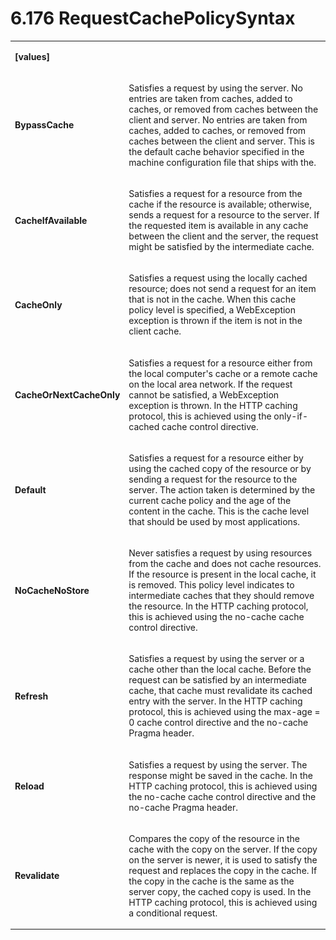 <html dir="LTR" xmlns:mshelp="http://msdn.microsoft.com/mshelp" xmlns:ddue="http://ddue.schemas.microsoft.com/authoring/2003/5" xmlns:xlink="http://www.w3.org/1999/xlink" xmlns:tool="http://www.microsoft.com/tooltip"><body><input type="hidden" id="userDataCache" class="userDataStyle"><input type="hidden" id="hiddenScrollOffset"><img id="dropDownImage" style="display:none; height:0; width:0;" src="../local/drpdown.gif"><img id="dropDownHoverImage" style="display:none; height:0; width:0;" src="../local/drpdown_orange.gif"><img id="collapseImage" style="display:none; height:0; width:0;" src="../local/collapse.gif"><img id="expandImage" style="display:none; height:0; width:0;" src="../local/exp.gif"><img id="collapseAllImage" style="display:none; height:0; width:0;" src="../local/collall.gif"><img id="expandAllImage" style="display:none; height:0; width:0;" src="../local/expall.gif"><img id="copyImage" style="display:none; height:0; width:0;" src="../local/copycode.gif"><img id="copyHoverImage" style="display:none; height:0; width:0;" src="../local/copycodeHighlight.gif"><div id="header"><h1 class="heading">6.176 RequestCachePolicySyntax</h1></div><div id="mainSection"><div id="mainBody"><div id="allHistory" class="saveHistory" onsave="saveAll()" onload="loadAll()"></div>




<p xmlns:wsd="http://wsdev.schemas.microsoft.com/authoring/2008/2" xmlns:msxsl="urn:schemas-microsoft-com:xslt" xmlns:script="urn:script" xmlns:build="urn:build">
<div id="sectionSection0" class="section" name="collapseableSection"><content xmlns="http://ddue.schemas.microsoft.com/authoring/2003/5" xmlns:wsd="http://wsdev.schemas.microsoft.com/authoring/2008/2" xmlns:msxsl="urn:schemas-microsoft-com:xslt" xmlns:script="urn:script" xmlns:build="urn:build">
				</content></div><div id="sectionSection1" class="section" name="collapseableSection"><content xmlns="http://ddue.schemas.microsoft.com/authoring/2003/5" xmlns:wsd="http://wsdev.schemas.microsoft.com/authoring/2008/2" xmlns:msxsl="urn:schemas-microsoft-com:xslt" xmlns:script="urn:script" xmlns:build="urn:build">
					<p xmlns=""><b></b></p><table class="ProtocolAuthoredTable" xmlns=""><tr>
								<td>
									<p>
										<b>[values]</b>
									</p>
								</td>
								<td>
								</td>
							</tr><tr>
							<td>
								<p>
									<b>BypassCache</b>
								</p>
							</td>
							<td>
								<p>Satisfies a request by using the server. No entries are taken from caches, added to caches, or removed from caches between the client and server. No entries are taken from caches, added to caches, or removed from caches between the client and server. This is the default cache behavior specified in the machine configuration file that ships with the.</p>
							</td>
						</tr><tr>
							<td>
								<p>
									<b>CacheIfAvailable</b>
								</p>
							</td>
							<td>
								<p>Satisfies a request for a resource from the cache if the resource is available; otherwise, sends a request for a resource to the server. If the requested item is available in any cache between the client and the server, the request might be satisfied by the intermediate cache.</p>
							</td>
						</tr><tr>
							<td>
								<p>
									<b>CacheOnly</b>
								</p>
							</td>
							<td>
								<p>Satisfies a request using the locally cached resource; does not send a request for an item that is not in the cache. When this cache policy level is specified, a WebException exception is thrown if the item is not in the client cache.</p>
							</td>
						</tr><tr>
							<td>
								<p>
									<b>CacheOrNextCacheOnly</b>
								</p>
							</td>
							<td>
								<p>Satisfies a request for a resource either from the local computer's cache or a remote cache on the local area network. If the request cannot be satisfied, a WebException exception is thrown. In the HTTP caching protocol, this is achieved using the only-if-cached cache control directive.</p>
							</td>
						</tr><tr>
							<td>
								<p>
									<b>Default</b>
								</p>
							</td>
							<td>
								<p>Satisfies a request for a resource either by using the cached copy of the resource or by sending a request for the resource to the server. The action taken is determined by the current cache policy and the age of the content in the cache. This is the cache level that should be used by most applications.</p>
							</td>
						</tr><tr>
							<td>
								<p>
									<b>NoCacheNoStore</b>
								</p>
							</td>
							<td>
								<p>Never satisfies a request by using resources from the cache and does not cache resources. If the resource is present in the local cache, it is removed. This policy level indicates to intermediate caches that they should remove the resource. In the HTTP caching protocol, this is achieved using the no-cache cache control directive.</p>
							</td>
						</tr><tr>
							<td>
								<p>
									<b>Refresh</b>
								</p>
							</td>
							<td>
								<p>Satisfies a request by using the server or a cache other than the local cache. Before the request can be satisfied by an intermediate cache, that cache must revalidate its cached entry with the server. In the HTTP caching protocol, this is achieved using the max-age = 0 cache control directive and the no-cache Pragma header.</p>
							</td>
						</tr><tr>
							<td>
								<p>
									<b>Reload</b>
								</p>
							</td>
							<td>
								<p>Satisfies a request by using the server. The response might be saved in the cache. In the HTTP caching protocol, this is achieved using the no-cache cache control directive and the no-cache Pragma header.</p>
							</td>
						</tr><tr>
							<td>
								<p>
									<b>Revalidate</b>
								</p>
							</td>
							<td>
								<p>Compares the copy of the resource in the cache with the copy on the server. If the copy on the server is newer, it is used to satisfy the request and replaces the copy in the cache. If the copy in the cache is the same as the server copy, the cached copy is used. In the HTTP caching protocol, this is achieved using a conditional request.</p>
							</td>
						</tr></table>
				</content></div><!--[if gte IE 5]>
			<tool:tip element="languageFilterToolTip" avoidmouse="false"/>
		<![endif]--></div><a name="feedback"></a><span></span></div></body></html>
